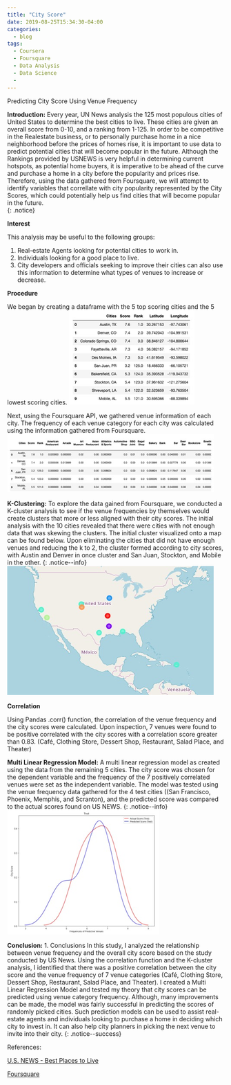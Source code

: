 ```yaml
---
title: "City Score"
date: 2019-08-25T15:34:30-04:00
categories:
  - blog
tags:
  - Coursera
  - Foursquare
  - Data Analysis
  - Data Science
  -
---
```

Predicting City Score Using Venue Frequency

**Introduction:** Every year, UN News analysis the 125 most populous cities of United States to determine the best cities to live. These cities are given an overall score from 0-10, and a ranking from 1-125. In order to be competitive in the Realestate business, or to personally purchase home in a nice neighborhood before the prices of homes rise, it is important to use data to predict potential cities that will become popular in the future. Although the Rankings provided by USNEWS is very helpful in determining current hotspots, as potential home buyers, it is imperative to be ahead of the curve and purchase a home in a city before the popularity and prices rise. Therefore, using the data gathered from Foursquare, we will attempt to identify variables that correllate with city popularity represented by the City Scores, which could potentially help us find cities that will become popular in the future.  
{: .notice}

**Interest**

This analysis may be useful to the following groups:

1. Real-estate Agents looking for potential cities to work in.
2. Individuals looking for a good place to live.
3. City developers and officials seeking to improve their cities can also use this information to determine what types of venues to increase or decrease.

**Procedure**

We began by creating a dataframe with the 5 top scoring cities and the 5 lowest scoring cities.
![5 top scoring cities and the 5 lowest scoring cities](/assets//images/Picture1.jpg)

Next, using the Foursquare API, we gathered venue information of each city.
The frequency of each venue category for each city was calculated using the information gathered from Foursquare.
![Venue Frequency](/assets//images/Picture2.jpg)

**K-Clustering:** To explore the data gained from Foursquare, we conducted a K-cluster analysis to see if the venue frequencies by themselves would create clusters that more or less aligned with their city scores. The initial analysis with the 10 cities revealed that there were cities with not enough data that was skewing the clusters. The initial cluster visualized onto a map can be found below.
Upon eliminating the cities that did not have enough venues and reducing the k to 2, the cluster formed according to city scores, with Austin and Denver in once cluster and San Juan, Stockton, and Mobile in the other.
{: .notice--info}
![K-clustering of Cities based on Venue Frequency](/assets//images/Picture3.jpg)

**Correlation**

Using Pandas .corr() function, the correlation of the venue frequency and the city scores were calculated. Upon inspection, 7 venues were found to be positive correlated with the city scores with a correlation score greater than 0.83. (Café, Clothing Store, Dessert Shop, Restaurant, Salad Place, and Theater)

**Multi Linear Regression Model:**   A multi linear regression model as created using the data from the remaining 5 cities. The city score was chosen for the dependent variable and the frequency of the 7 positively correlated venues were set as the independent variable. The model was tested using the venue frequency data gathered for the 4 test cities ((San Francisco, Phoenix, Memphis, and Scranton), and the predicted score was compared to the actual scores found on US NEWS.
{: .notice--info}
![Predictive Model](/assets//images/Picture4.jpg)

**Conclusion:** 1.	Conclusions
In this study, I analyzed the relationship between venue frequency and the overall city score based on the study conducted by US News. Using the correlation function and the K-cluster analysis, I identified that there was a positive correlation between the city score and the venue frequency of 7 venue categories (Café, Clothing Store, Dessert Shop, Restaurant, Salad Place, and Theater). I created a Multi Linear Regression Model and tested my theory that city scores can be predicted using venue category frequency. Although, many improvements can be made, the model was fairly successful in predicting the scores of randomly picked cities. Such prediction models can be used to assist real-estate agents and individuals looking to purchase a home in deciding which city to invest in. It can also help city planners in picking the next venue to invite  into their city.
{: .notice--success}

References:

[U.S. NEWS - Best Places to Live](https://realestate.usnews.com/places/rankings/best-places-to-live?sort=overall&high_to_low=true)

[Foursquare](https://foursquare.com)
